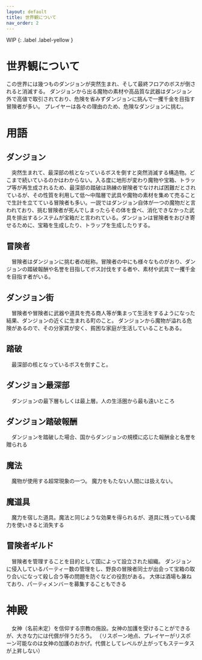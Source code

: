 ```yaml
---
layout: default
title: 世界観について
nav_order: 2
---
```


WIP
{: .label .label-yellow }

# 世界観について

この世界には幾つものダンジョンが突然生まれ、そして最終フロアのボスが倒されると消滅する。
ダンジョンから出る魔物の素材や高品質な武器はダンジョン外で高値で取引されており、危険を省みずダンジョンに挑んで一攫千金を目指す冒険者が多い。
プレイヤーは各々の理由のため、危険なダンジョンに挑む。

# 用語

## ダンジョン
　突然生まれて、最深部の核となっているボスを倒すと突然消滅する構造物。どこまで続いているのかはわからない。入る度に地形が変わり魔物や宝箱、トラップ等が再生成されるため、最深部の踏破は熟練の冒険者でなければ困難だとされているが、その性質を利用して低～中階層で武具や魔物の素材を集めて売ることで生計を立てている冒険者も多い。一説ではダンジョン自体が一つの魔物だと言われており、挑む冒険者が死んでしまったらその体を食べ、消化できなかった武具を排出するシステムが宝箱だと言われている。ダンジョンは冒険者をおびき寄せるために、宝箱を生成したり、トラップを生成したりする。

## 冒険者
　冒険者はダンジョンに挑む者の総称。冒険者の中にも様々なものがおり、ダンジョンの踏破報酬や名誉を目指してボス討伐をする者や、素材や武具で一攫千金を目指す者がいる。

## ダンジョン街
　冒険者や冒険者に武器や道具を売る商人等が集まって生活をするようになった結果、ダンジョンの近くに生まれる町のこと。
ダンジョンから魔物が溢れる危険があるので、その分家賃が安く、貧困な家庭が生活していることもある。

## 踏破
　最深部の核となっているボスを倒すこと。
 
## ダンジョン最深部
　ダンジョンの最下層もしくは最上層。人の生活圏から最も遠いところ

## ダンジョン踏破報酬
　ダンジョンを踏破した場合、国からダンジョンの規模に応じた報酬金と名誉を贈られる

## 魔法
　魔物が使用する超常現象の一つ。
魔力をもたない人間には扱えない。

## 魔道具
　魔力を宿した道具。魔法と同じような効果を得られるが、道具に残っている魔力を使いきると消失する

## 冒険者ギルド
　冒険者を管理することを目的として国によって設立された組織。
ダンジョンに侵入しているパーティー数の管理をし、野良の冒険者同士が出会って宝箱の取り合いになって殺し合う等の問題を防ぐなどの役割がある。
大体は酒場も兼ねており、パーティメンバーを募集することもできる

# 神殿
　女神（名前未定）を信仰する宗教の施設。女神の加護を受けることができるが、大きな力には代償が伴うだろう。
 （リスポーン地点、プレイヤーがリスポーン可能なのは女神の加護のおかげ。代償としてレベルが上がってもステータスが上昇しない）
